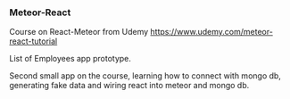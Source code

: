 ### Meteor-React ###

Course on React-Meteor from Udemy https://www.udemy.com/meteor-react-tutorial

List of Employees app prototype.

Second small app on the course, learning how to connect with mongo db, generating fake data and wiring react into meteor and mongo db.
